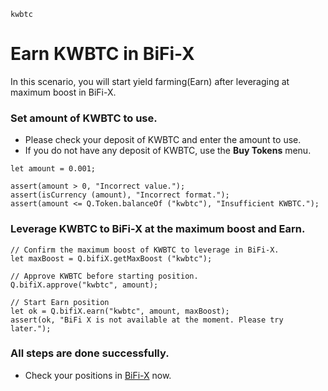 ```meta-Currency
kwbtc
```

# Earn KWBTC in BiFi-X

In this scenario, you will start yield farming(Earn) after leveraging at maximum boost in BiFi-X.

### Set amount of KWBTC to use.

- Please check your deposit of KWBTC and enter the amount to use.
- If you do not have any deposit of KWBTC, use the **Buy Tokens** menu.

```input KWBTC
let amount = 0.001;
```

```input-Verify
assert(amount > 0, "Incorrect value.");
assert(isCurrency (amount), "Incorrect format.");
assert(amount <= Q.Token.balanceOf ("kwbtc"), "Insufficient KWBTC.");
```

### Leverage KWBTC to BiFi-X at the maximum boost and Earn.

```taster
// Confirm the maximum boost of KWBTC to leverage in BiFi-X.
let maxBoost = Q.bifiX.getMaxBoost ("kwbtc");

// Approve KWBTC before starting position.
Q.bifiX.approve("kwbtc", amount);

// Start Earn position
let ok = Q.bifiX.earn("kwbtc", amount, maxBoost);
assert(ok, "BiFi X is not available at the moment. Please try later.");
```

### All steps are done successfully.

- Check your positions in [BiFi-X](https://x.bifi.finance/) now.
